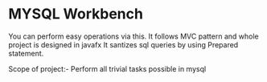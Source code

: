 # MYSQL Workbench
You can perform easy operations via this.
It follows MVC pattern and whole project is designed in javafx
It santizes sql queries by using Prepared statement.

Scope of project:- Perform all trivial tasks possible in mysql
